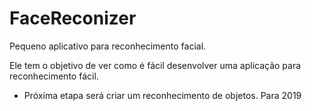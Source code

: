 # FaceReconizer
Pequeno aplicativo para reconhecimento facial.


Ele tem o objetivo de ver como é fácil desenvolver uma aplicação para reconhecimento fácil.
- Próxima etapa será criar um reconhecimento de objetos. Para 2019
